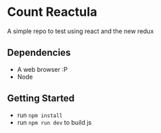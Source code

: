 # Count Reactula

A simple repo to test using react and the new redux

## Dependencies
- A web browser :P
- Node

## Getting Started
- run `npm install`
- run `npm run dev` to build js
